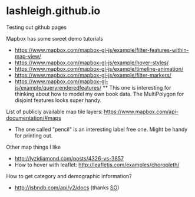 # lashleigh.github.io
Testing out github pages

Mapbox has some sweet demo tutorials
 * https://www.mapbox.com/mapbox-gl-js/example/filter-features-within-map-view/
 * https://www.mapbox.com/mapbox-gl-js/example/hover-styles/
 * https://www.mapbox.com/mapbox-gl-js/example/timeline-animation/
 * https://www.mapbox.com/mapbox-gl-js/example/filter-markers/
 * https://www.mapbox.com/mapbox-gl-js/example/queryrenderedfeatures/
 ** This one is interesting for thinking about how to model my own book data. The MultiPolygon for disjoint features looks super handy.

 List of publicly available map tile layers:
 https://www.mapbox.com/api-documentation/#maps
  - The one called "pencil" is an interesting label free one. Might be handy for printing out.

Other map things I like
 * http://lyzidiamond.com/posts/4326-vs-3857
 * How to hover with leaflet: http://leafletjs.com/examples/choropleth/

How to get category and demographic information?
 * http://isbndb.com/api/v2/docs (thanks [SO](https://stackoverflow.com/questions/12203350/goodreads-api-get-genre))
